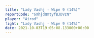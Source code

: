 ```yaml
---
title: "Lady Vashj - Wipe 9 (14%)"
reportCode: "6XhjdQmtyfBJDVzN"
player: "Airod"
fight: "Lady Vashj - Wipe 9 (14%)"
date: 2021-10-03T19:05:08.133000+00:00
---
```


